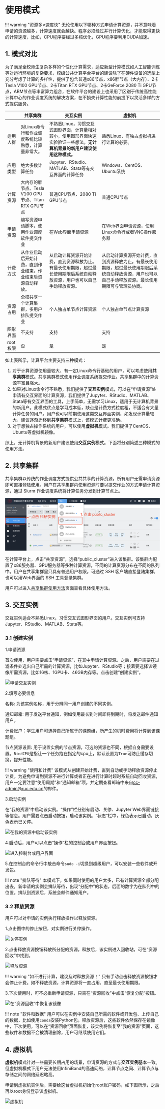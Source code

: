 # 使用模式

!!! warning "资源多≠速度快"
    无论使用以下哪种方式申请计算资源，并不意味着申请的资源越多，计算速度就会越快。程序必须经过并行计算优化，才能取得更快的计算速度，比如，CPU程序要经过多核优化，GPU程序要利用CUDA加速。

## 1. 模式对比

为了满足全校师生复杂多样的个性化计算需求，适应新型计算模式如人工智能训练等对运行环境的复杂要求，校级公共计算平台平台的建设除了在硬件设备的选型上充分考虑了计算的多样性，提供了包含普通x86节点，x86胖节点（大内存）、2卡Tesla V100 GPU节点、2卡Titan RTX GPU节点、2卡GeForce 2080 Ti GPU节点，ARM节点等丰富算力组合，在软件平台的建设上也采用了区别于传统高性能计算中心的作业调度系统的解决方案，在不损失计算性能的前提下以灵活多样的方式提供服务。

|          | 共享集群                                                     | 交互实例                                                     | 虚拟机                                                       |
| -------- | ------------------------------------------------------------ | ------------------------------------------------------------ | ------------------------------------------------------------ |
| 适用人群 | 对Linux命令行和作业调度系统比较熟悉，计算量非常大。          | 不熟悉Linux，习惯交互式图形界面，计算量相对较小，使用图形界面快速实验验证一些想法。**无计算机背景的新用户建议使用这种模式。** | 熟悉Linux，有独占虚拟机进行计算的必要。                      |
| 应用类型 | 绝大多数计算任务                                             | Jupyter、RStudio、MATLAB、Stata等有交互界面的计算任务               | Windows、CentOS、Ubuntu系统                                           |
| 计算资源 | 大内存的胖节点、Tesla V100 GPU节点、Titan RTX GPU节点        | 普通CPU节点、2080 Ti GPU节点                                 | 普通CPU节点                                                  |
| 申请资源 | 编写资源申请脚本，使用作业调度软件提交作业                   | 在Web界面申请资源                                            | 在Web界面申请资源，使用Linux命令行或者VNC操作服务器          |
| 计费方式 | 从作业启动后开始计费，直到作业结束，作业结束后资源自动释放。 | 从启动计算资源开始计费，直到资源释放为止。有最长使用期限，超过最长使用期限后系统自动释放资源，用户也可以自己手动释放资源。 | 从启动计算资源开始计费，直到资源释放为止。有最长使用期限，超过最长使用期限后系统自动释放资源，用户也可以自己手动释放资源。最长使用期限可与管理员协商。 |
| 资源占用 | 全校共享一个计算集群，多用户排队提交作业                     | 个人独占单节点计算资源                                       | 个人独占单节点计算资源                                       |
| 图形界面 | 不支持                                                       | 支持                                                         | 支持                                                         |
| root权限 | 否                                                           | 是                                                           | 是                                                           |

如上表所示，计算平台主要支持三种模式：

1. 对于计算资源使用量较大、有一定Linux命令行基础的用户，可以考虑使用**共享集群**模式。共享集群模式使用作业调度系统提交作业。共享集群中的计算资源丰富且强大。
2. 如果对Linux命令行不熟悉，我们提供了**交互实例**模式，可以在“申请资源”处申请有交互界面的计算资源，我们提供了Jupyter、RStudio、MATLAB、Stata等有交互界面的工具，上手简单，无需学习Linux，适用于无计算机背景的新用户。此模式优点是学习成本低，缺点是计费方式粒度粗，不适合有大量计算任务的用户。用户也可以前期使用这类交互界面实例，如发现计算量较大，建议逐渐迁移到**共享集群**模式上，该模式计费更准确。
3. 对于想独占操作系统的用户，可以使用**虚拟机**模式。我们提供了CentOS、Ubuntu等虚拟机镜像。

综上，无计算机背景的新用户建议使用**交互实例**模式。下面将分别简述三种模式的使用方法。

## 2. 共享集群

共享集群以传统的作业调度方式提供公共共享的计算资源，所有用户无需申请资源即可直接登陆使用。用户在共享集群内使用资源时要以提交作业的方式申请计算资源，通过 Slurm 作业调度系统将计算任务分发到计算节点上。

![共享集群入口](../images/public_cluster_entry.png)

在计算平台上，点击“共享资源”，选择“public_cluster”进入该集群。该集群内配置了x86服务器、GPU服务器等多种计算资源，不同的计算资源分布在不同的队列中。用户在共享集群里只具有普通用户权限，可通过 SSH 客户端直接登陆集群，也可以用Web界面的 SSH 工具登录集群。

用户可以进入[共享集群使用方法](../app/GPU-Cluster.md)页面查看具体使用方法。

## 3. 交互实例

交互实例适合不熟悉Linux，习惯交互式图形界面的用户。交互实例可支持Jupyter、RStudio、MATLAB、Stata等。

### 3.1 创建实例

1.申请资源

首次使用，用户需要点击“申请资源”，在其中申请计算资源。之后，用户需要在过滤条件处选出自己所需的计算资源，比如Jupyter、RStudio等；接着要选择该镜像所需资源，比如16核、1GPU卡、46GB内存等。点击创建“创建实例”。

![申请交互实例](../images/apply_resource.png)

2.填写必要信息

名称: 为该实例名称，用于分辨同一用户创建的不同实例。

通知邮箱: 用于发送平台通知，例如使用最长到时间即将到期时，将发送邮件通知用户。

计费账户：学生用户可选择自己所属于的课题组，所产生的机时费用将计算到该课题组。

节点资源设置: 用于设置实例的节点资源，可选的资源也不同，根据自身需要设置。`BindCPU`是指让一个任务跑在指定的cpu上，默认设置为`True`可防止缓存切换，提升性能。

!!! warning "使用和计费"
    该模式从创建开始计费，直到自动或手动释放资源停止计费。为避免申请到资源不进行计算或者正在进行计算时超时系统自动回收资源，用户一定要注意“使用周期”和“通知邮箱”项，并定期查看邮箱中来自<cc-admin@ruc.edu.cn>的邮件。

3.启动实例

在“我的资源”中启动该实例。“操作”栏分别有启动、关停、Jupyter Web界面链接等信息。用户需要点击启动按钮，启动该实例。“状态”栏中，绿色表示已启动，灰色表示已关停。

![在我的资源中启动该实例](../images/my_resource.png)

4.启动后，用户可以点击“操作”栏的控制台或用户界面按钮。

![进入控制台或用户界面](../images/ops_instance.png)

5.在控制台的命令行中敲击命令`sudo -i`切换到超级用户，可以安装一些软件或开发包。

!!! note "排队等待"
    本模式下，如果同时使用的用户太多，已有计算资源全部分配出去，新申请的实例会排队等待，出现“分配中”的状态，后面的数字为在队列中的位置。排队到资源后，系统会邮件通知用户。

### 3.2 释放资源

用户可以对申请的实例执行释放操作以释放资源。

1.点击图中的停止按钮，对实例进行关停操作。

![关停实例](../images/stop_instance.png)

2.点击释放资源按钮释放所分配的资源。释放后，该实例进入回收站，可在“资源回收”中找到。

![释放资源](../images/release_instance.png)

!!! warning "如不进行计算，建议及时释放资源！"
    只有手动点击释放资源按钮才会停止计费。如不释放资源，计算资源将一直占用，直至最长使用期限。

3.下次使用时，可不必重新申请资源，只需在“资源回收”中点击“恢复分配”按钮。

![在“资源回收”中恢复该镜像](../images/trash_bin.png)

!!! note "软件和数据"
    用户可以在实例中安装自己所需的软件或开发包、上传自己的数据，比如使用`conda`安装Python包。释放资源后，这些软件依然保存在镜像中，下次使用，可以在“资源回收”页面恢复，该实例将恢复至“我的资源”页面，这些软件和数据不会被清理删除，用户可继续使用它们。

## 4. 虚拟机

**虚拟机**模式针对一些需要长期占用的场景，申请资源的方式与**交互实例**基本一致。但虚拟机模式下用户无法使用InfiniBand的高速网络，计算节点之间、计算节点与存储之间的网络延迟略高。

申请到虚拟机实例后，需要给这台虚拟机初始化root账户密码，如下图所示，之后再以root身份登录该虚拟机。

![虚拟机](../images/virtual_machine.png)